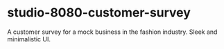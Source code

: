# studio-8080-customer-survey
A customer survey for a mock business in the fashion industry. Sleek and minimalistic UI.
